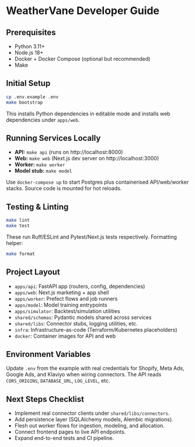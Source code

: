 # WeatherVane Developer Guide

## Prerequisites
- Python 3.11+
- Node.js 18+
- Docker + Docker Compose (optional but recommended)
- Make

## Initial Setup
```bash
cp .env.example .env
make bootstrap
```

This installs Python dependencies in editable mode and installs web dependencies under `apps/web`.

## Running Services Locally
- **API:** `make api` (runs on http://localhost:8000)
- **Web:** `make web` (Next.js dev server on http://localhost:3000)
- **Worker:** `make worker`
- **Model stub:** `make model`

Use `docker-compose up` to start Postgres plus containerised API/web/worker stacks. Source code is mounted for hot reloads.

## Testing & Linting
```bash
make lint
make test
```

These run Ruff/ESLint and Pytest/Next.js tests respectively. Formatting helper:
```bash
make format
```

## Project Layout
- `apps/api`: FastAPI app (routers, config, dependencies)
- `apps/web`: Next.js marketing + app shell
- `apps/worker`: Prefect flows and job runners
- `apps/model`: Model training entrypoints
- `apps/simulator`: Backtest/simulation utilities
- `shared/schemas`: Pydantic models shared across services
- `shared/libs`: Connector stubs, logging utilities, etc.
- `infra`: Infrastructure-as-code (Terraform/Kubernetes placeholders)
- `docker`: Container images for API and web

## Environment Variables
Update `.env` from the example with real credentials for Shopify, Meta Ads, Google Ads, and Klaviyo when wiring connectors. The API reads `CORS_ORIGINS`, `DATABASE_URL`, `LOG_LEVEL`, etc.

## Next Steps Checklist
- Implement real connector clients under `shared/libs/connectors`.
- Add persistence layer (SQLAlchemy models, Alembic migrations).
- Flesh out worker flows for ingestion, modeling, and allocation.
- Connect frontend pages to live API endpoints.
- Expand end-to-end tests and CI pipeline.

